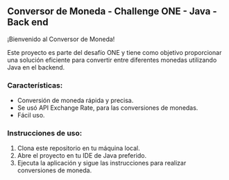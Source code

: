 ## Conversor de Moneda - Challenge ONE - Java - Back end

¡Bienvenido al Conversor de Moneda!

Este proyecto es parte del desafío ONE y tiene como objetivo proporcionar una solución eficiente para convertir entre diferentes monedas utilizando Java en el backend.

### Características:

- Conversión de moneda rápida y precisa.
- Se usó API Exchange Rate, para las conversiones de monedas.
- Fácil uso.

### Instrucciones de uso:

1. Clona este repositorio en tu máquina local.
2. Abre el proyecto en tu IDE de Java preferido.
3. Ejecuta la aplicación y sigue las instrucciones para realizar conversiones de moneda.

